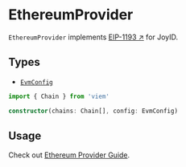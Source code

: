 # EthereumProvider

`EthereumProvider` implements [EIP-1193 ↗](https://eips.ethereum.org/EIPS/eip-1193) for JoyID.

## Types

- [`EvmConfig`](/apis/evm/init-config#evmconfig)

```ts
import { Chain } from 'viem'

constructor(chains: Chain[], config: EvmConfig)
```

## Usage

Check out [Ethereum Provider Guide](/guide/evm/adapters/ethereum-provider).
